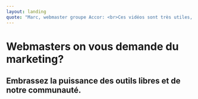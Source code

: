 ```yaml
---
layout: landing
quote: "Marc, webmaster groupe Accor: <br>Ces vidéos sont très utiles, retour sur investissement immédiat! Les membres de la communauté Silex sont très serviables, ils donnent leur savoir avec plaisir et vendent leurs services avec passion."
---
```

# Webmasters on vous demande du marketing?
## Embrassez la puissance des outils libres et de notre communauté.
